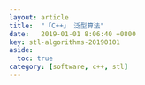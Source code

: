 ```yaml
---
layout: article
title:  "「C++」 泛型算法"
date:   2019-01-01 8:06:40 +0800
key: stl-algorithms-20190101
aside:
  toc: true
category: [software, c++, stl]
---
```

